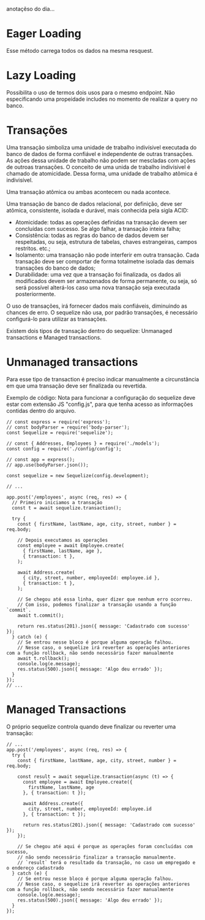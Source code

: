 anotaçẽso do dia...

# Eager Loading

Esse método carrega todos os dados na mesma resquest.

# Lazy Loading

Possibilita o uso de termos dois usos para o mesmo endpoint. Não especificando uma propeidade includes no momento de realizar a query no banco.

# Transações

Uma transação simboliza uma unidade de trabalho indivísivel executada do banco de dados de forma confiável e independente de outras transações. As ações dessa unidade de trabalho não podem ser mescladas com ações de outroas transações. O conceito de uma unida de trabalho indivísivel é chamado de atomicidade. Dessa forma, uma unidade de trabalho atõmica é indivisível.

Uma transação atômica ou ambas acontecem ou nada acontece.

Uma transação de banco de dados relacional, por definição, deve ser atômica, consistente, isolada e durável, mais conhecida pela sigla ACID:

- Atomicidade: todas as operações definidas na transação devem ser concluídas com sucesso. Se algo falhar, a transação inteira falha;
- Consistência: todas as regras do banco de dados devem ser respeitadas, ou seja, estrutura de tabelas, chaves estrangeiras, campos restritos. etc.;
- Isolamento: uma transação não pode interferir em outra transação. Cada transação deve ser comportar de forma totalmetne isolada das demais transações do banco de dados;
- Durabilidade: uma vez que a transação foi finalizada, os dados ali modificados devem ser armazenados de forma permanente, ou seja, só será possível alterá-los caso uma nova transação seja executada posteriormente.

O uso de transações, irá fornecer dados mais confiáveis, diminuindo as chances de erro. O sequelize não usa, por padrão transações, é necessário configurá-lo para utilizar as transações.

Existem dois tipos de transação dentro do sequelize: Unmanaged transactions e Managed transactions.

# Unmanaged transactions

Para esse tipo de transaction é preciso indicar manualmente a circunstância em que uma transação deve ser finalizada ou revertida.

Exemplo de código:
Nota para funcionar a configuração do sequelize deve estar com extensão JS "config.js", para que tenha acesso as informações contidas dentro do arquivo.
```
// const express = require('express');
// const bodyParser = require('body-parser');
const Sequelize = require('sequelize');

// const { Addresses, Employees } = require('./models');
const config = require('./config/config');

// const app = express();
// app.use(bodyParser.json());

const sequelize = new Sequelize(config.development);

// ...

app.post('/employees', async (req, res) => {
  // Primeiro iniciamos a transação
  const t = await sequelize.transaction();

  try {
    const { firstName, lastName, age, city, street, number } = req.body;

    // Depois executamos as operações
    const employee = await Employee.create(
      { firstName, lastName, age },
      { transaction: t },
    );

    await Address.create(
      { city, street, number, employeeId: employee.id },
      { transaction: t },
    );

    // Se chegou até essa linha, quer dizer que nenhum erro ocorreu.
    // Com isso, podemos finalizar a transação usando a função `commit`.
    await t.commit();

    return res.status(201).json({ message: 'Cadastrado com sucesso' });
  } catch (e) {
    // Se entrou nesse bloco é porque alguma operação falhou.
    // Nesse caso, o sequelize irá reverter as operações anteriores com a função rollback, não sendo necessário fazer manualmente
    await t.rollback();
    console.log(e.message);
    res.status(500).json({ message: 'Algo deu errado' });
  }
});
// ...
```

# Managed Transactions

O próprio sequelize controla quando deve finalizar ou reverter uma transação:
```
// ...
app.post('/employees', async (req, res) => {
  try {
    const { firstName, lastName, age, city, street, number } = req.body;

    const result = await sequelize.transaction(async (t) => {
      const employee = await Employee.create({
        firstName, lastName, age
      }, { transaction: t });

      await Address.create({
        city, street, number, employeeId: employee.id
      }, { transaction: t });

      return res.status(201).json({ message: 'Cadastrado com sucesso' });
    });

    // Se chegou até aqui é porque as operações foram concluídas com sucesso,
    // não sendo necessário finalizar a transação manualmente.
    // `result` terá o resultado da transação, no caso um empregado e o endereço cadastrado
  } catch (e) {
    // Se entrou nesse bloco é porque alguma operação falhou.
    // Nesse caso, o sequelize irá reverter as operações anteriores com a função rollback, não sendo necessário fazer manualmente
    console.log(e.message);
    res.status(500).json({ message: 'Algo deu errado' });
  }
});
```
